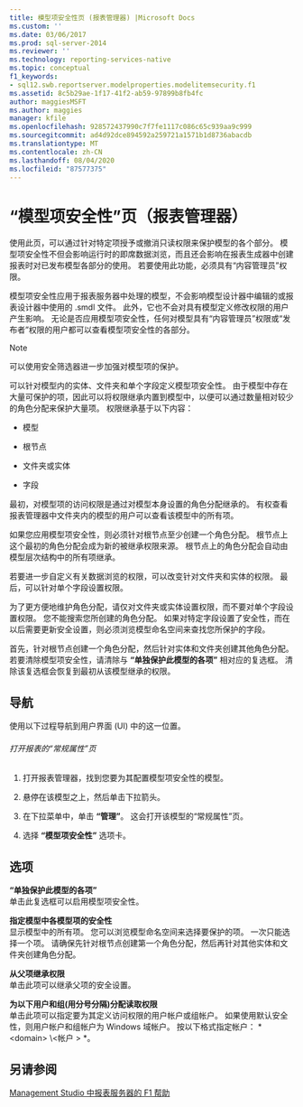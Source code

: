 ```yaml
---
title: 模型项安全性页 (报表管理器) |Microsoft Docs
ms.custom: ''
ms.date: 03/06/2017
ms.prod: sql-server-2014
ms.reviewer: ''
ms.technology: reporting-services-native
ms.topic: conceptual
f1_keywords:
- sql12.swb.reportserver.modelproperties.modelitemsecurity.f1
ms.assetid: 8c5b29ae-1f17-41f2-ab59-97899b8fb4fc
author: maggiesMSFT
ms.author: maggies
manager: kfile
ms.openlocfilehash: 928572437990c7f7fe1117c086c65c939aa9c999
ms.sourcegitcommit: ad4d92dce894592a259721a1571b1d8736abacdb
ms.translationtype: MT
ms.contentlocale: zh-CN
ms.lasthandoff: 08/04/2020
ms.locfileid: "87577375"
---
```

# <a name="model-item-security-page-report-manager"></a>“模型项安全性”页（报表管理器）
  使用此页，可以通过针对特定项授予或撤消只读权限来保护模型的各个部分。 模型项安全性不但会影响运行时的即席数据浏览，而且还会影响在报表生成器中创建报表时对已发布模型各部分的使用。 若要使用此功能，必须具有“内容管理员”权限。  
  
 模型项安全性应用于报表服务器中处理的模型，不会影响模型设计器中编辑的或报表设计器中使用的 .smdl 文件。 此外，它也不会对具有模型定义修改权限的用户产生影响。 无论是否应用模型项安全性，任何对模型具有“内容管理员”权限或“发布者”权限的用户都可以查看模型项安全性的各部分。  
  
> [!NOTE]  
>  可以使用安全筛选器进一步加强对模型项的保护。  
  
 可以针对模型内的实体、文件夹和单个字段定义模型项安全性。 由于模型中存在大量可保护的项，因此可以将权限继承内置到模型中，以便可以通过数量相对较少的角色分配来保护大量项。 权限继承基于以下内容：  
  
-   模型  
  
-   根节点  
  
-   文件夹或实体  
  
-   字段  
  
 最初，对模型项的访问权限是通过对模型本身设置的角色分配继承的。 有权查看报表管理器中文件夹内的模型的用户可以查看该模型中的所有项。  
  
 如果您应用模型项安全性，则必须针对根节点至少创建一个角色分配。 根节点上这个最初的角色分配会成为新的被继承权限来源。 根节点上的角色分配会自动由模型层次结构中的所有项继承。  
  
 若要进一步自定义有关数据浏览的权限，可以改变针对文件夹和实体的权限。 最后，可以针对单个字段设置权限。  
  
 为了更方便地维护角色分配，请仅对文件夹或实体设置权限，而不要对单个字段设置权限。 您不能搜索您所创建的角色分配。 如果对特定字段设置了安全性，而在以后需要更新安全设置，则必须浏览模型命名空间来查找您所保护的字段。  
  
 首先，针对根节点创建一个角色分配，然后针对实体和文件夹创建其他角色分配。 若要清除模型项安全性，请清除与 **“单独保护此模型的各项”** 相对应的复选框。 清除该复选框会恢复到最初从该模型继承的权限。  
  
## <a name="navigation"></a>导航  
 使用以下过程导航到用户界面 (UI) 中的这一位置。  
  
###### <a name="to-open-the-general-properties-page-for-a-report"></a>打开报表的“常规属性”页  
  
1.  打开报表管理器，找到您要为其配置模型项安全性的模型。  
  
2.  悬停在该模型之上，然后单击下拉箭头。  
  
3.  在下拉菜单中，单击 **“管理”**。 这会打开该模型的“常规属性”页。  
  
4.  选择 **“模型项安全性”** 选项卡。  
  
## <a name="options"></a>选项  
 **“单独保护此模型的各项”**  
 单击此复选框可以启用模型项安全性。  
  
 **指定模型中各模型项的安全性**  
 显示模型中的所有项。 您可以浏览模型命名空间来选择要保护的项。 一次只能选择一个项。 请确保先针对根节点创建第一个角色分配，然后再针对其他实体和文件夹创建角色分配。  
  
 **从父项继承权限**  
 单击此项可以继承父项的安全设置。  
  
 **为以下用户和组(用分号分隔)分配读取权限**  
 单击此项可以指定要为其定义访问权限的用户帐户或组帐户。 如果使用默认安全性，则用户帐户和组帐户为 Windows 域帐户。 按以下格式指定帐户： * \<domain> \\<帐户 \> *。  
  
## <a name="see-also"></a>另请参阅  
 [Management Studio 中报表服务器的 F1 帮助](tools/report-server-in-management-studio-f1-help.md)  
  
  
